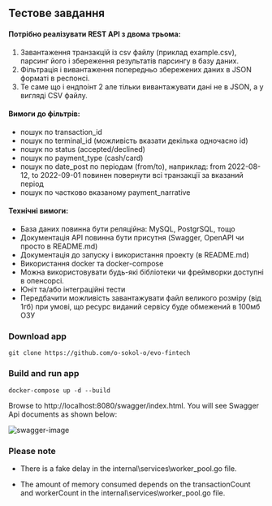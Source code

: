 ## Тестове завдання

#### Потрібно реалізувати REST API з двома трьома:
1. Завантаження транзакцій із csv файлу (приклад example.csv), парсинг його і збереження результатів парсингу в базу даних.
2. Фільтрація і вивантаження попередньо збережених даних в JSON форматі в респонсі.
3. Те саме що і ендпоінт 2 але тільки вивантажувати дані не в JSON, а у вигляді CSV файлу.
#### Вимоги до фільтрів:
- пошук по transaction_id
- пошук по terminal_id (можливість вказати декілька одночасно id)
- пошук по status (accepted/declined)
- пошук по payment_type (cash/card)
- пошук по date_post по періодам (from/to), наприклад: from 2022-08-12, to 2022-09-01 повинен повернути всі транзакції за вказаний період
- пошук по частково вказаному payment_narrative

#### Технічні вимоги:
- База даних повинна бути реляційна: MySQL, PostgrSQL, тощо
- Документація API повинна бути присутня (Swagger, OpenAPI чи просто в README.md)
- Документація до запуску і використання проекту (в README.md)
- Використання docker та docker-compose
- Можна використовувати будь-які бібліотеки чи фреймворки доступні в опенсорсі.
- Юніт та/або інтеграційні тести
- Передбачити можливість завантажувати файл великого розміру (від 1гб) при умові, що ресурс виданий сервісу буде обмежений в 100мб ОЗУ


### Download app
```shell
git clone https://github.com/o-sokol-o/evo-fintech
```

### Build and run app
```shell
docker-compose up -d --build
```

Browse to http://localhost:8080/swagger/index.html. 
You will see Swagger Api documents as shown below:

![swagger-image](../main/assets/swagger-image.png)


### Please note
- There is a fake delay in the internal\services\worker_pool.go file.

- The amount of memory consumed depends on the transactionCount and workerCount in the internal\services\worker_pool.go file.
